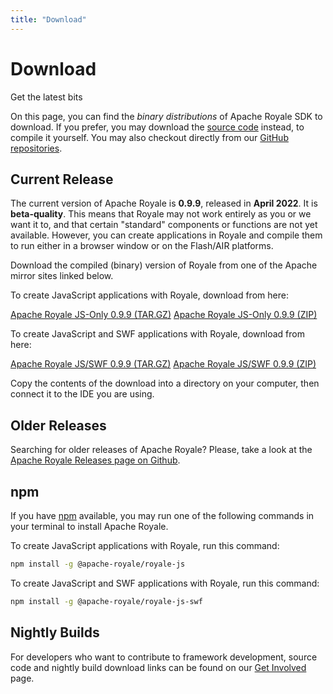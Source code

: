 ```yaml
---
title: "Download"
---
```

# Download

Get the latest bits

On this page, you can find the _binary distributions_ of Apache Royale SDK to download. If you prefer, you may download the [source code](/source-code) instead, to compile it yourself. You may also checkout directly from our [GitHub repositories](https://github.com/apache/royale-asjs/wiki/Apache-Royale-Source-Code-Repositories).

## Current Release

The current version of Apache Royale is **0.9.9**, released in **April 2022**. It is **beta-quality**. This means that Royale may not work entirely as you or we want it to, and that certain "standard" components or functions are not yet available. However, you can create applications in Royale and compile them to run either in a browser window or on the Flash/AIR platforms.

Download the compiled (binary) version of Royale from one of the Apache mirror sites linked below.

To create JavaScript applications with Royale, download from here:

<div class="btn-group">
<a class="btn btn-download" href="https://www.apache.org/dyn/closer.lua/royale/0.9.9/binaries/apache-royale-0.9.9-bin-js.tar.gz"><i class="fa fa-download"></i> Apache Royale JS-Only 0.9.9 (TAR.GZ)</a>
<a class="btn btn-download" href="https://www.apache.org/dyn/closer.lua/royale/0.9.9/binaries/apache-royale-0.9.9-bin-js.zip"><i class="fa fa-download"></i> Apache Royale JS-Only 0.9.9 (ZIP)</a>
</div>

To create JavaScript and SWF applications with Royale, download from here:

<div class="btn-group">
<a class="btn btn-download" href="https://www.apache.org/dyn/closer.lua/royale/0.9.9/binaries/apache-royale-0.9.9-bin-js-swf.tar.gz"><i class="fa fa-download"></i> Apache Royale JS/SWF 0.9.9 (TAR.GZ)</a>
<a class="btn btn-download" href="https://www.apache.org/dyn/closer.lua/royale/0.9.9/binaries/apache-royale-0.9.9-bin-js-swf.zip"><i class="fa fa-download"></i> Apache Royale JS/SWF 0.9.9 (ZIP)</a>
</div>

Copy the contents of the download into a directory on your computer, then connect it to the IDE you are using.

## Older Releases

Searching for older releases of Apache Royale? Please, take a look at the [Apache Royale Releases page on Github](https://github.com/apache/royale-asjs/releases).

## npm

If you have [npm](https://npmjs.org/) available, you may run one of the following commands in your terminal to install Apache Royale.

To create JavaScript applications with Royale, run this command:

```sh
npm install -g @apache-royale/royale-js
```

To create JavaScript and SWF applications with Royale, run this command:

```sh
npm install -g @apache-royale/royale-js-swf
```

## Nightly Builds

For developers who want to contribute to framework development, source code and nightly build download links can be found on our [Get Involved](/get-involved) page.